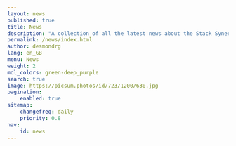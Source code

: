 ```yaml
---
layout: news
published: true
title: News
description: "A collection of all the latest news about the Stack Synergy CLI"
permalink: /news/index.html
author: desmondrg
lang: en_GB
menu: News
weight: 2
mdl_colors: green-deep_purple
search: true
image: https://picsum.photos/id/723/1200/630.jpg
pagination:
    enabled: true
sitemap:
    changefreq: daily
    priority: 0.8
nav:
    id: news
---
```

